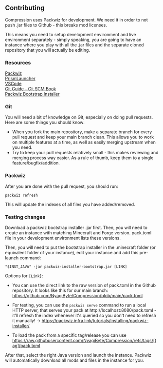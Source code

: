 ## Contributing
Compression uses Packwiz for development. We need it in order to not push .jar files to Github - this breaks mod licenses.

This means you need to setup development environment and live environment separately - simply speaking, you are going to have an instance where you play with all the .jar files and the separate cloned repository that you will actually be editing.

### Resources
[Packwiz](https://packwiz.infra.link/)  
[PrismLauncher](https://prismlauncher.org/)  
[VSCode](https://code.visualstudio.com/)  
[Git Guide - Git SCM Book](https://git-scm.com/book/en/v2)  
[Packwiz Bootstrap Installer](https://github.com/packwiz/packwiz-installer-bootstrap/releases)  

### Git
You will need a bit of knowledge on Git, especially on doing pull requests.
Here are some things you should know:
- When you fork the main repository, make a separate branch for every pull request and keep your main branch clean. This allows you to work on multiple features at a time, as well as easily merging upstream when you need.
- Try to keep your pull requests relatively small - this makes reviewing and merging process way easier. As a rule of thumb, keep them to a single feature/bugfix/addition.

### Packwiz
After you are done with the pull request, you should run:
```properties
packwiz refresh
```
This will update the indexes of all files you have added/removed.

### Testing changes
Download a packwiz bootstrap installer .jar first.
Then, you will need to create an instance with matching Minecraft and Forge version. pack.toml file in your development environment lists these versions.

Then, you will need to put the bootstrap installer in the .minecraft folder (or equivalent folder of your instance), edit your instance and add this pre-launch command:
```shell
"$INST_JAVA" -jar packwiz-installer-bootstrap.jar [LINK]
```
Options for `[Link]`: 
- You can use the direct link to the raw version of pack.toml in the Github repository. It looks like this for our main branch: https://github.com/NyagiByte/Compression/blob/main/pack.toml

- For testing, you can use the `packwiz serve` command to run a local HTTP server, that serves your pack at http://localhost:8080/pack.toml - it'll refresh the index whenever it's queried so you don't need to refresh it manually!
-> https://packwiz.infra.link/tutorials/installing/packwiz-installer/

- To load the pack from a specific tag/release you can use https://raw.githubusercontent.com/NyagiByte/Compression/refs/tags/[tag]/pack.toml


After that, select the right Java version and launch the instance. Packwiz will automatically download all mods and files in the instance for you. 